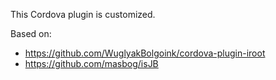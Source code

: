 




This Cordova plugin is customized.

Based on:

- https://github.com/WuglyakBolgoink/cordova-plugin-iroot
- https://github.com/masbog/isJB

